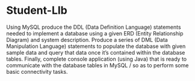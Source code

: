 # Student-LIb
Using MySQL produce the DDL (Data Definition Language) statements needed to implement a database using a given ERD (Entity Relationship Diagram) and system description. Produce a series of DML (Data Manipulation Language) statements to populate the database with given sample data and query that data once it’s contained within the database tables.
Finally, complete console application (using Java) that is ready to communicate with the database tables in MySQL / so as to perform some basic connectivity tasks.
